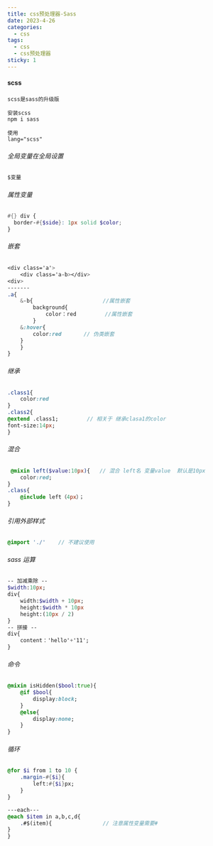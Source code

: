 ```yaml
---
title: css预处理器-Sass
date: 2023-4-26
categories:
  - css
tags:
  - css
  - css预处理器
sticky: 1
---
```


#### scss

```使用
scss是sass的升级版

安装scss
npm i sass

使用
lang="scss"
```





###### 全局变量在全局设置

```sass
$变量
```

###### 属性变量

```scss
#{} div {
  border-#{$side}: 1px solid $color;
}
```

###### 嵌套

```sass
<div class='a'>
	<div class='a-b></div>
<div>
-------
.a{
	&-b{                      //属性嵌套
		background{
            color：red         //属性嵌套
		}
	&:hover{
		color:red       // 伪类嵌套
	}
	}
}

```

###### 继承

```sass
.class1{
    color:red
}
.class2{
@extend .class1;         // 相关于 继承clasa1的color
font-size:14px;
}
```

###### 混合

```sass
 @mixin left($value:10px){   // 混合 left名 变量value  默认是10px
	color:red;
}
.class{
    @include left（4px）；
}
```

###### 引用外部样式

```sass
@import './'    // 不建议使用
```

###### sass 运算

```sass
-- 加减乘除 --
$width:10px;
div{
	width:$width + 10px;
	height:$width * 10px
	height:(10px / 2)
}
-- 拼接 --
div{
    content：'hello'+'11';
}
```

###### 命令

```sass
@mixin isHidden($bool:true){
    @if $bool{
		display:block;
	}
	@else{
        display:none;
	}
}
```

###### 循环

```sass
@for $i from 1 to 10 {
    .margin-#{$i}{
		left:#{$i}px;
	}
}

---each---
@each $item in a,b,c,d{
	.#$(item){                // 注意属性变量需要#
}
}

```
